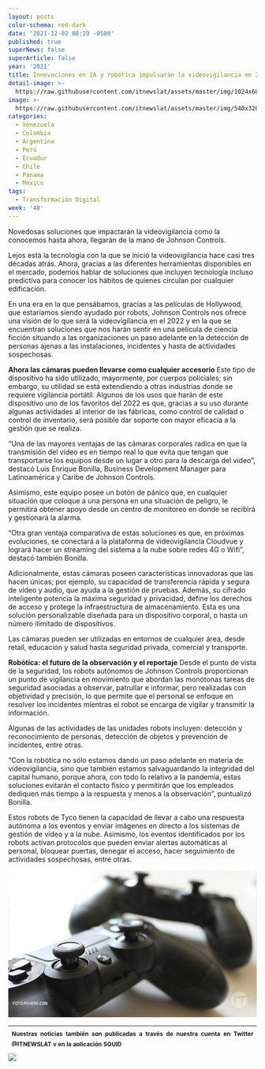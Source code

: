 ```yaml
---
layout: posts
color-schema: red-dark
date: '2021-12-02 08:19 -0500'
published: true
superNews: false
superArticle: false
year: '2021'
title: Innovaciones en IA y robótica impulsarán la videovigilancia en 2022
detail-image: >-
  https://raw.githubusercontent.com/itnewslat/assets/master/img/1024x680/Videojuegos-g.jpg
image: >-
  https://raw.githubusercontent.com/itnewslat/assets/master/img/540x320/Videojuegos-p.jpg
categories:
  - Venezuela
  - Colombia
  - Argentina
  - Perú
  - Ecuador
  - Chile
  - Panama
  - Mexico
tags:
  - Transformación Digital
week: '48'
---
```

Novedosas soluciones que impactarán la videovigilancia como la conocemos hasta ahora, llegarán de la mano de Johnson Controls. 

Lejos está la tecnología con la que se inició la videovigilancia hace casi tres décadas atrás. Ahora, gracias a las diferentes herramientas disponibles en el mercado, podemos hablar de soluciones que incluyen tecnología incluso predictiva para conocer los hábitos de quienes circulan por cualquier edificación.

En una era en la que pensábamos, gracias a las películas de Hollywood, que estaríamos siendo ayudado por robots, Johnson Controls nos ofrece una visión de lo que será la videovigilancia en el 2022 y en la que se encuentran soluciones que nos harán sentir en una película de ciencia ficción situando a las organizaciones un paso adelante en la detección de personas ajenas a las instalaciones, incidentes y hasta de actividades sospechosas.

**Ahora las cámaras pueden llevarse como cualquier accesorio**
Este tipo de dispositivo ha sido utilizado, mayormente, por cuerpos policiales; sin embargo, su utilidad se está extendiendo a otras industrias donde se requiere vigilancia portátil.   Algunos de los usos que harán de este dispositivo uno de los favoritos del 2022 es que, gracias a su uso durante algunas actividades al interior de las fábricas, como control de calidad o control de inventario, será posible dar soporte con mayor eficacia a la gestión que se realiza.

“Una de las mayores ventajas de las cámaras corporales radica en que la transmisión del video es en tiempo real lo que evita que tengan que transportarse los equipos desde un lugar a otro para la descarga del video”, destacó Luis Enrique Bonilla, Business Development Manager para Latinoamérica y Caribe de Johnson Controls.

Asimismo, este equipo posee un botón de pánico que, en cualquier situación que coloque a una persona en una situación de peligro, le permitirá obtener apoyo desde un centro de monitoreo en donde se recibirá y gestionará la alarma. 

“Otra gran ventaja comparativa de estas soluciones es que, en próximas evoluciones, se conectará a la plataforma de videovigilancia Cloudvue y logrará hacer un streaming del sistema a la nube sobre redes 4G o Wifi”, destacó también Bonilla.

Adicionalmente, estas cámaras poseen características innovadoras que las hacen únicas; por ejemplo, su capacidad de transferencia rápida y segura de vídeo y audio, que ayuda a la gestión de pruebas. Además, su cifrado inteligente potencia la máxima seguridad y privacidad, define los derechos de acceso y protege la infraestructura de almacenamiento. Esta es una solución personalizable diseñada para un dispositivo corporal, o hasta un número ilimitado de dispositivos.

Las cámaras pueden ser utilizadas en entornos de cualquier área, desde retail, educación y salud hasta seguridad privada, comercial y transporte.

**Robótica: el futuro de la observación y el reportaje**
Desde el punto de vista de la seguridad, los robots autónomos de Johnson Controls proporcionan un punto de vigilancia en movimiento que abordan las monótonas tareas de seguridad asociadas a observar, patrullar e informar, pero realizadas con objetividad y precisión, lo que permite que el personal se enfoque en resolver los incidentes mientras el robot se encarga de vigilar y transmitir la información.

Algunas de las actividades de las unidades robots incluyen: detección y reconocimiento de personas, detección de objetos y prevención de incidentes, entre otras.

“Con la robótica no sólo estamos dando un paso adelante en materia de videovigilancia, sino que también estamos salvaguardando la integridad del capital humano, porque ahora, con todo lo relativo a la pandemia, estas soluciones evitarán el contacto físico y permitirán que los empleados dediquen más tiempo a la respuesta y menos a la observación”, puntualizó Bonilla.

Estos robots de Tyco tienen la capacidad de llevar a cabo una respuesta autónoma a los eventos y enviar imágenes en directo a los sistemas de gestión de vídeo y a la  nube. Asimismo, los eventos identificados por los robots activan protocolos que pueden enviar alertas automáticas al personal, bloquear puertas, denegar el acceso, hacer seguimiento de actividades sospechosas, entre otras.

![](https://raw.githubusercontent.com/itnewslat/assets/master/img/540x320/Videojuegos-p.jpg)

<table style="height: 42px;" width="569">
<tbody>
<tr>
<td style="text-align: justify;"><sub><strong>Nuestras noticias también son publicadas a través de nuestra cuenta en Twitter <a href="https://twitter.com/itnewslat?lang=es">@ITNEWSLAT</a> y en la aplicación <a href="https://squidapp.co/en/">SQUID</a></strong></sub></td>
</tr>
</tbody>
</table>

<img src="https://tracker.metricool.com/c3po.jpg?hash=56f88a41e39ab42c063cc51676587a04"/>